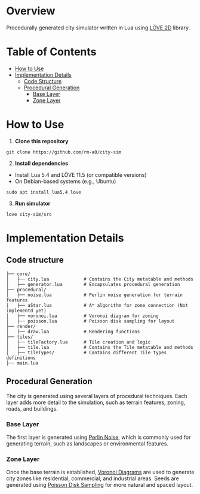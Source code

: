 # Overview
Procedurally generated city simulator written in Lua using [LÖVE 2D](https://github.com/love2d/love) library.

# Table of Contents
  - [How to Use](#how-to-use)
  - [Implementation Details](#implementation-details)
    - [Code Structure](#code-structure)
    - [Procedural Generation](#procedural-generation)
      - [Base Layer](#base-layer)
      - [Zone Layer](#zone-layer)

# How to Use
1. **Clone this repository**
```shell
git clone https://github.com/rm-a0/city-sim
```
2. **Install dependencies** 
- Install Lua 5.4 and LÖVE 11.5 (or compatible versions)
- On Debian-based systems (e.g., Ubuntu)
```shell
sudo apt install lua5.4 love
```
3. **Run simulator**
```shell
love city-sim/src
```

# Implementation Details
## Code structure
```src/
├── core/
│   ├── city.lua             # Contains the City metatable and methods
│   ├── generator.lua        # Encapsulates procedural generation
├── procedural/
│   ├── noise.lua            # Perlin noise generation for terrain features
│   ├── aStar.lua            # A* algorithm for zone connection (Not implementd yet)
│   ├── voronoi.lua          # Voronoi diagram for zoning
│   ├── poisson.lua          # Poisson disk sampling for layout
├── render/
│   ├── draw.lua             # Rendering functions
├── tiles/
│   ├── tileFactory.lua      # Tile creation and logic
│   ├── tile.lua             # Contains the Tile metatable and methods
│   ├── tileTypes/           # Contains different Tile types definitions
├── main.lua
```
## Procedural Generation
The city is generated using several layers of procedural techniques. Each layer adds more detail to the simulation, such as terrain features, zoning, roads, and buildings.

### Base Layer
The first layer is generated using [Perlin Noise](#https://en.wikipedia.org/wiki/Perlin_noise), which is commonly used for generating terrain, such as landscapes or environmental features.

### Zone Layer
Once the base terrain is established, [Voronoi Diagrams](https://en.wikipedia.org/wiki/Voronoi_diagram) are used to generate city zones like residential, commercial, and industrial areas. Seeds are generated using [Poisson Disk Sampling](https://en.wikipedia.org/wiki/Poisson_sampling) for more natural and spaced layout.